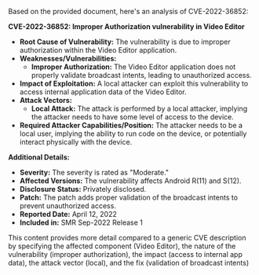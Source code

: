 Based on the provided document, here's an analysis of CVE-2022-36852:

**CVE-2022-36852: Improper Authorization vulnerability in Video Editor**

*   **Root Cause of Vulnerability:** The vulnerability is due to improper authorization within the Video Editor application.
*   **Weaknesses/Vulnerabilities:**
    *   **Improper Authorization:** The Video Editor application does not properly validate broadcast intents, leading to unauthorized access.
*   **Impact of Exploitation:** A local attacker can exploit this vulnerability to access internal application data of the Video Editor.
*   **Attack Vectors:**
    *   **Local Attack:** The attack is performed by a local attacker, implying the attacker needs to have some level of access to the device.
*   **Required Attacker Capabilities/Position:** The attacker needs to be a local user, implying the ability to run code on the device, or potentially interact physically with the device.

**Additional Details:**
*   **Severity:** The severity is rated as "Moderate."
*   **Affected Versions:** The vulnerability affects Android R(11) and S(12).
*  **Disclosure Status:** Privately disclosed.
*   **Patch:** The patch adds proper validation of the broadcast intents to prevent unauthorized access.
*   **Reported Date:** April 12, 2022
*   **Included in:** SMR Sep-2022 Release 1

This content provides more detail compared to a generic CVE description by specifying the affected component (Video Editor), the nature of the vulnerability (improper authorization), the impact (access to internal app data), the attack vector (local), and the fix (validation of broadcast intents)